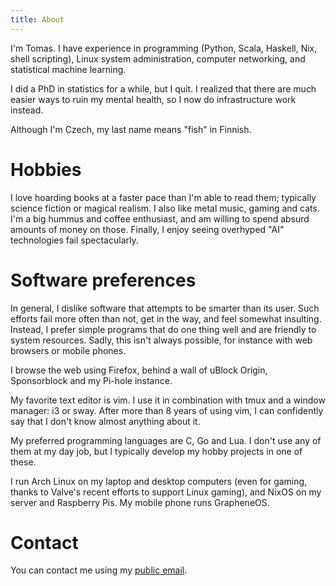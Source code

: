 ```yaml
---
title: About
---
```


I'm Tomas. I have experience in programming (Python, Scala, Haskell, Nix, shell 
scripting), Linux system administration, computer networking, and statistical 
machine learning.

I did a PhD in statistics for a while, but I quit. I realized that there are
much easier ways to ruin my mental health, so I now do infrastructure work 
instead.

Although I'm Czech, my last name means "fish" in Finnish.

# Hobbies

I love hoarding books at a faster pace than I'm able to read them; typically 
science fiction or magical realism. I also like metal music, gaming and cats. 
I'm a big hummus and coffee enthusiast, and am willing to spend absurd amounts 
of money on those. Finally, I enjoy seeing overhyped "AI" technologies fail 
spectacularly.

# Software preferences

In general, I dislike software that attempts to be smarter than its user. Such
efforts fail more often than not, get in the way, and feel somewhat insulting.
Instead, I prefer simple programs that do one thing well and are friendly to
system resources. Sadly, this isn't always possible, for instance with web
browsers or mobile phones.

I browse the web using Firefox, behind a wall of uBlock Origin, Sponsorblock
and my Pi-hole instance.

My favorite text editor is vim. I use it in combination with tmux and a window
manager: i3 or sway. After more than 8 years of using vim, I can confidently
say that I don't know almost anything about it.

My preferred programming languages are C, Go and Lua. I don't use any of them 
at my day job, but I typically develop my hobby projects in one of these.

I run Arch Linux on my laptop and desktop computers (even for gaming, thanks to 
Valve's recent efforts to support Linux gaming), and NixOS on my server and 
Raspberry Pis. My mobile phone runs GrapheneOS.

# Contact

You can contact me using my [public email](mailto:contact@tomaskala.com).

